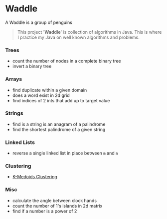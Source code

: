 # Waddle
A Waddle is a group of penguins

> This project '**Waddle**' is collection of algorithms in Java. This is where I practice my Java on well known algorithms and problems.

### Trees
* count the number of nodes in a complete binary tree
* invert a binary tree

### Arrays
* find duplicate within a given domain
* does a word exist in 2d grid
* find indices of 2 ints that add up to target value

### Strings
* find is a string is an anagram of a palindrome
* find the shortest palindrome of a given string

### Linked Lists
* reverse a single linked list in place between ```m``` and ```n```

### Clustering
* [K-Medoids Clustering](https://en.wikipedia.org/wiki/K-medoids)

### Misc
* calculate the angle between clock hands
* count the number of 1's islands in 2d matrix
* find if a number is a power of 2

